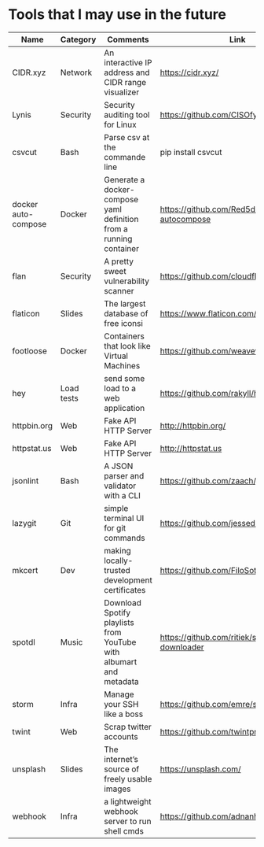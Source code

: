 # Tools that I may use in the future

| Name                | Category   | Comments                                                           | Link                                         |
|---------------------|:-----------|--------------------------------------------------------------------|----------------------------------------------|
| CIDR.xyz            | Network    | An interactive IP address and CIDR range visualizer                | https://cidr.xyz/                            |
| Lynis               | Security   | Security auditing tool for Linux                                   | https://github.com/CISOfy/lynis             |
| csvcut              | Bash       | Parse csv at the commande line                                     | pip install csvcut                           |
| docker auto-compose | Docker     | Generate a docker-compose yaml definition from a running container | https://github.com/Red5d/docker-autocompose  |
| flan                | Security   | A pretty sweet vulnerability scanner                               | https://github.com/cloudflare/flan           |
| flaticon            | Slides     | The largest database of free iconsi                                | https://www.flaticon.com/                    |
| footloose           | Docker     | Containers that look like Virtual Machines                         | https://github.com/weaveworks/footloose      |
| hey                 | Load tests | send some load to a web application                                | https://github.com/rakyll/hey                |
| httpbin.org         | Web        | Fake API HTTP Server                                               | http://httpbin.org/                          |
| httpstat.us         | Web        | Fake API HTTP Server                                               | http://httpstat.us                           |
| jsonlint            | Bash       | A JSON parser and validator with a CLI                             | https://github.com/zaach/jsonlint            |
| lazygit             | Git        | simple terminal UI for git commands                                | https://github.com/jesseduffield/lazygit     |
| mkcert              | Dev        | making locally-trusted development certificates                    | https://github.com/FiloSottile/mkcert        |
| spotdl              | Music      | Download Spotify playlists from YouTube with albumart and metadata | https://github.com/ritiek/spotify-downloader |
| storm               | Infra      | Manage your SSH like a boss                                        | https://github.com/emre/storm/               |
| twint               | Web        | Scrap twitter accounts                                             | https://github.com/twintproject/twint        |
| unsplash            | Slides     | The internet’s source of freely usable images                      | https://unsplash.com/                        |
| webhook             | Infra      | a lightweight webhook server to run shell cmds                     | https://github.com/adnanh/webhook            |
